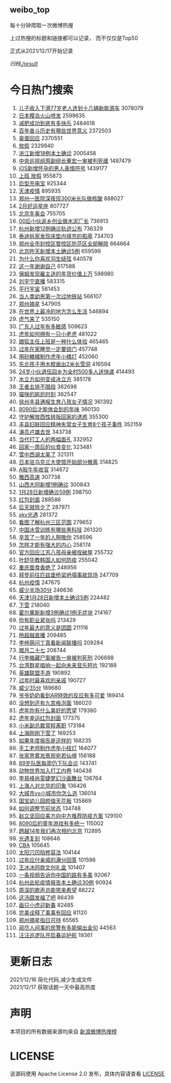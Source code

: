 weibo_top  
---
每十分钟爬取一次微博热搜  

上过热搜的标题和链接都可以记录， 而不仅仅是Top50

正式从2021/12/17开始记录  

*归档[./result](./result/)*

# 今日热门搜索  
1. [儿子收入下滑77岁老人连划十几辆新能源车](https://s.weibo.com//weibo?q=%23%E5%84%BF%E5%AD%90%E6%94%B6%E5%85%A5%E4%B8%8B%E6%BB%9177%E5%B2%81%E8%80%81%E4%BA%BA%E8%BF%9E%E5%88%92%E5%8D%81%E5%87%A0%E8%BE%86%E6%96%B0%E8%83%BD%E6%BA%90%E8%BD%A6%23&Refer=top) 3078079
2. [日本樱岛火山喷发](https://s.weibo.com//weibo?q=%23%E6%97%A5%E6%9C%AC%E6%A8%B1%E5%B2%9B%E7%81%AB%E5%B1%B1%E5%96%B7%E5%8F%91%23&Refer=top) 2599635
3. [减肥成功到底有多快乐](https://s.weibo.com//weibo?q=%E5%87%8F%E8%82%A5%E6%88%90%E5%8A%9F%E5%88%B0%E5%BA%95%E6%9C%89%E5%A4%9A%E5%BF%AB%E4%B9%90&Refer=top) 2484618
4. [百年奋斗历史有哪些世界意义](https://s.weibo.com//weibo?q=%23%E7%99%BE%E5%B9%B4%E5%A5%8B%E6%96%97%E5%8E%86%E5%8F%B2%E6%9C%89%E5%93%AA%E4%BA%9B%E4%B8%96%E7%95%8C%E6%84%8F%E4%B9%89%23&Refer=top) 2372503
5. [臭蛋回应](https://s.weibo.com//weibo?q=%E8%87%AD%E8%9B%8B%E5%9B%9E%E5%BA%94&Refer=top) 2370551
6. [放假](https://s.weibo.com//weibo?q=%E6%94%BE%E5%81%87&Refer=top) 2329940
7. [浙江新增18例本土确诊](https://s.weibo.com//weibo?q=%23%E6%B5%99%E6%B1%9F%E6%96%B0%E5%A2%9E18%E4%BE%8B%E6%9C%AC%E5%9C%9F%E7%A1%AE%E8%AF%8A%23&Refer=top) 2005458
8. [中央巡视组原副组长董宏一审被判死缓](https://s.weibo.com//weibo?q=%23%E4%B8%AD%E5%A4%AE%E5%B7%A1%E8%A7%86%E7%BB%84%E5%8E%9F%E5%89%AF%E7%BB%84%E9%95%BF%E8%91%A3%E5%AE%8F%E4%B8%80%E5%AE%A1%E8%A2%AB%E5%88%A4%E6%AD%BB%E7%BC%93%23&Refer=top) 1497479
9. [iOS新增怀孕的男人表情符号](https://s.weibo.com//weibo?q=%23iOS%E6%96%B0%E5%A2%9E%E6%80%80%E5%AD%95%E7%9A%84%E7%94%B7%E4%BA%BA%E8%A1%A8%E6%83%85%E7%AC%A6%E5%8F%B7%23&Refer=top) 1439177
10. [上班 放假](https://s.weibo.com//weibo?q=%E4%B8%8A%E7%8F%AD%20%E6%94%BE%E5%81%87&Refer=top) 955873
11. [巨型充电宝](https://s.weibo.com//weibo?q=%E5%B7%A8%E5%9E%8B%E5%85%85%E7%94%B5%E5%AE%9D&Refer=top) 925344
12. [天津疫情](https://s.weibo.com//weibo?q=%23%E5%A4%A9%E6%B4%A5%E7%96%AB%E6%83%85%23&Refer=top) 895935
13. [郑州一医院深夜现300米长队做核酸](https://s.weibo.com//weibo?q=%23%E9%83%91%E5%B7%9E%E4%B8%80%E5%8C%BB%E9%99%A2%E6%B7%B1%E5%A4%9C%E7%8E%B0300%E7%B1%B3%E9%95%BF%E9%98%9F%E5%81%9A%E6%A0%B8%E9%85%B8%23&Refer=top) 888027
14. [2月好运星座](https://s.weibo.com//weibo?q=%232%E6%9C%88%E5%A5%BD%E8%BF%90%E6%98%9F%E5%BA%A7%23&Refer=top) 807727
15. [北京冬奥会](https://s.weibo.com//weibo?q=%E5%8C%97%E4%BA%AC%E5%86%AC%E5%A5%A5%E4%BC%9A&Refer=top) 755705
16. [00后小伙返乡创业做水泥厂长](https://s.weibo.com//weibo?q=%2300%E5%90%8E%E5%B0%8F%E4%BC%99%E8%BF%94%E4%B9%A1%E5%88%9B%E4%B8%9A%E5%81%9A%E6%B0%B4%E6%B3%A5%E5%8E%82%E9%95%BF%23&Refer=top) 736913
17. [杭州新增12例确诊轨迹公布](https://s.weibo.com//weibo?q=%23%E6%9D%AD%E5%B7%9E%E6%96%B0%E5%A2%9E12%E4%BE%8B%E7%A1%AE%E8%AF%8A%E8%BD%A8%E8%BF%B9%E5%85%AC%E5%B8%83%23&Refer=top) 736329
18. [泰迪拆家发现床垫内填充的稻草](https://s.weibo.com//weibo?q=%23%E6%B3%B0%E8%BF%AA%E6%8B%86%E5%AE%B6%E5%8F%91%E7%8E%B0%E5%BA%8A%E5%9E%AB%E5%86%85%E5%A1%AB%E5%85%85%E7%9A%84%E7%A8%BB%E8%8D%89%23&Refer=top) 734703
19. [郑州全市封控区管控区防范区全部解除](https://s.weibo.com//weibo?q=%23%E9%83%91%E5%B7%9E%E5%85%A8%E5%B8%82%E5%B0%81%E6%8E%A7%E5%8C%BA%E7%AE%A1%E6%8E%A7%E5%8C%BA%E9%98%B2%E8%8C%83%E5%8C%BA%E5%85%A8%E9%83%A8%E8%A7%A3%E9%99%A4%23&Refer=top) 664664
20. [北京昨天新增本土确诊5例](https://s.weibo.com//weibo?q=%23%E5%8C%97%E4%BA%AC%E6%98%A8%E5%A4%A9%E6%96%B0%E5%A2%9E%E6%9C%AC%E5%9C%9F%E7%A1%AE%E8%AF%8A5%E4%BE%8B%23&Refer=top) 659599
21. [为什么你喜欢羽生结弦](https://s.weibo.com//weibo?q=%23%E4%B8%BA%E4%BB%80%E4%B9%88%E4%BD%A0%E5%96%9C%E6%AC%A2%E7%BE%BD%E7%94%9F%E7%BB%93%E5%BC%A6%23&Refer=top) 640578
22. [这一年谢谢自己](https://s.weibo.com//weibo?q=%23%E8%BF%99%E4%B8%80%E5%B9%B4%E8%B0%A2%E8%B0%A2%E8%87%AA%E5%B7%B1%23&Refer=top) 617588
23. [保姆发现雇主送的年货价值上万](https://s.weibo.com//weibo?q=%23%E4%BF%9D%E5%A7%86%E5%8F%91%E7%8E%B0%E9%9B%87%E4%B8%BB%E9%80%81%E7%9A%84%E5%B9%B4%E8%B4%A7%E4%BB%B7%E5%80%BC%E4%B8%8A%E4%B8%87%23&Refer=top) 598980
24. [刘宇宁直播](https://s.weibo.com//weibo?q=%23%E5%88%98%E5%AE%87%E5%AE%81%E7%9B%B4%E6%92%AD%23&Refer=top) 583315
25. [平行宇宙](https://s.weibo.com//weibo?q=%23%E5%B9%B3%E8%A1%8C%E5%AE%87%E5%AE%99%23&Refer=top) 581453
26. [当人类幼崽第一次过地铁站](https://s.weibo.com//weibo?q=%23%E5%BD%93%E4%BA%BA%E7%B1%BB%E5%B9%BC%E5%B4%BD%E7%AC%AC%E4%B8%80%E6%AC%A1%E8%BF%87%E5%9C%B0%E9%93%81%E7%AB%99%23&Refer=top) 566107
27. [郑州摘星](https://s.weibo.com//weibo?q=%E9%83%91%E5%B7%9E%E6%91%98%E6%98%9F&Refer=top) 547905
28. [在世界上最冷的地方怎么生活](https://s.weibo.com//weibo?q=%23%E5%9C%A8%E4%B8%96%E7%95%8C%E4%B8%8A%E6%9C%80%E5%86%B7%E7%9A%84%E5%9C%B0%E6%96%B9%E6%80%8E%E4%B9%88%E7%94%9F%E6%B4%BB%23&Refer=top) 546894
29. [虎气来了](https://s.weibo.com//weibo?q=%E8%99%8E%E6%B0%94%E6%9D%A5%E4%BA%86&Refer=top) 535150
30. [广东人过年有多敏感](https://s.weibo.com//weibo?q=%E5%B9%BF%E4%B8%9C%E4%BA%BA%E8%BF%87%E5%B9%B4%E6%9C%89%E5%A4%9A%E6%95%8F%E6%84%9F&Refer=top) 509623
31. [虎年如何拥有一只小老虎](https://s.weibo.com//weibo?q=%23%E8%99%8E%E5%B9%B4%E5%A6%82%E4%BD%95%E6%8B%A5%E6%9C%89%E4%B8%80%E5%8F%AA%E5%B0%8F%E8%80%81%E8%99%8E%23&Refer=top) 481022
32. [跟狐主任上班是一种什么体验](https://s.weibo.com//weibo?q=%23%E8%B7%9F%E7%8B%90%E4%B8%BB%E4%BB%BB%E4%B8%8A%E7%8F%AD%E6%98%AF%E4%B8%80%E7%A7%8D%E4%BB%80%E4%B9%88%E4%BD%93%E9%AA%8C%23&Refer=top) 465465
33. [过年在家睡觉一定要锁门](https://s.weibo.com//weibo?q=%23%E8%BF%87%E5%B9%B4%E5%9C%A8%E5%AE%B6%E7%9D%A1%E8%A7%89%E4%B8%80%E5%AE%9A%E8%A6%81%E9%94%81%E9%97%A8%23&Refer=top) 457748
34. [用砂糖橘制作虎年小橘灯](https://s.weibo.com//weibo?q=%23%E7%94%A8%E7%A0%82%E7%B3%96%E6%A9%98%E5%88%B6%E4%BD%9C%E8%99%8E%E5%B9%B4%E5%B0%8F%E6%A9%98%E7%81%AF%23&Refer=top) 452060
35. [东北孩子用木棍凿出2米长雪洞](https://s.weibo.com//weibo?q=%23%E4%B8%9C%E5%8C%97%E5%AD%A9%E5%AD%90%E7%94%A8%E6%9C%A8%E6%A3%8D%E5%87%BF%E5%87%BA2%E7%B1%B3%E9%95%BF%E9%9B%AA%E6%B4%9E%23&Refer=top) 416594
36. [24岁小伙退伍回乡为全村500多人送快递](https://s.weibo.com//weibo?q=%2324%E5%B2%81%E5%B0%8F%E4%BC%99%E9%80%80%E4%BC%8D%E5%9B%9E%E4%B9%A1%E4%B8%BA%E5%85%A8%E6%9D%91500%E5%A4%9A%E4%BA%BA%E9%80%81%E5%BF%AB%E9%80%92%23&Refer=top) 414493
37. [水立方如何变成冰立方](https://s.weibo.com//weibo?q=%23%E6%B0%B4%E7%AB%8B%E6%96%B9%E5%A6%82%E4%BD%95%E5%8F%98%E6%88%90%E5%86%B0%E7%AB%8B%E6%96%B9%23&Refer=top) 385178
38. [王者五排不限段](https://s.weibo.com//weibo?q=%23%E7%8E%8B%E8%80%85%E4%BA%94%E6%8E%92%E4%B8%8D%E9%99%90%E6%AE%B5%23&Refer=top) 362698
39. [猫咪的尴尬时刻](https://s.weibo.com//weibo?q=%23%E7%8C%AB%E5%92%AA%E7%9A%84%E5%B0%B4%E5%B0%AC%E6%97%B6%E5%88%BB%23&Refer=top) 362547
40. [徐州丰县通报生育八孩女子情况](https://s.weibo.com//weibo?q=%23%E5%BE%90%E5%B7%9E%E4%B8%B0%E5%8E%BF%E9%80%9A%E6%8A%A5%E7%94%9F%E8%82%B2%E5%85%AB%E5%AD%A9%E5%A5%B3%E5%AD%90%E6%83%85%E5%86%B5%23&Refer=top) 361392
41. [8090后才能体会到的年味](https://s.weibo.com//weibo?q=%238090%E5%90%8E%E6%89%8D%E8%83%BD%E4%BD%93%E4%BC%9A%E5%88%B0%E7%9A%84%E5%B9%B4%E5%91%B3%23&Refer=top) 360130
42. [守护解放西性转版回家的诱惑](https://s.weibo.com//weibo?q=%23%E5%AE%88%E6%8A%A4%E8%A7%A3%E6%94%BE%E8%A5%BF%E6%80%A7%E8%BD%AC%E7%89%88%E5%9B%9E%E5%AE%B6%E7%9A%84%E8%AF%B1%E6%83%91%23&Refer=top) 355300
43. [丰县妇联回应精神失常女子生育8个孩子事件](https://s.weibo.com//weibo?q=%23%E4%B8%B0%E5%8E%BF%E5%A6%87%E8%81%94%E5%9B%9E%E5%BA%94%E7%B2%BE%E7%A5%9E%E5%A4%B1%E5%B8%B8%E5%A5%B3%E5%AD%90%E7%94%9F%E8%82%B28%E4%B8%AA%E5%AD%A9%E5%AD%90%E4%BA%8B%E4%BB%B6%23&Refer=top) 352159
44. [演员卢雄去世](https://s.weibo.com//weibo?q=%23%E6%BC%94%E5%91%98%E5%8D%A2%E9%9B%84%E5%8E%BB%E4%B8%96%23&Refer=top) 343738
45. [当代打工人的两幅面孔](https://s.weibo.com//weibo?q=%23%E5%BD%93%E4%BB%A3%E6%89%93%E5%B7%A5%E4%BA%BA%E7%9A%84%E4%B8%A4%E5%B9%85%E9%9D%A2%E5%AD%94%23&Refer=top) 332952
46. [回家一周后的伙食变化](https://s.weibo.com//weibo?q=%23%E5%9B%9E%E5%AE%B6%E4%B8%80%E5%91%A8%E5%90%8E%E7%9A%84%E4%BC%99%E9%A3%9F%E5%8F%98%E5%8C%96%23&Refer=top) 323481
47. [雪中西湖太美了](https://s.weibo.com//weibo?q=%23%E9%9B%AA%E4%B8%AD%E8%A5%BF%E6%B9%96%E5%A4%AA%E7%BE%8E%E4%BA%86%23&Refer=top) 321311
48. [日本驻乌克兰大使馆开始部分撤离](https://s.weibo.com//weibo?q=%23%E6%97%A5%E6%9C%AC%E9%A9%BB%E4%B9%8C%E5%85%8B%E5%85%B0%E5%A4%A7%E4%BD%BF%E9%A6%86%E5%BC%80%E5%A7%8B%E9%83%A8%E5%88%86%E6%92%A4%E7%A6%BB%23&Refer=top) 314825
49. [A股牛年收官](https://s.weibo.com//weibo?q=A%E8%82%A1%E7%89%9B%E5%B9%B4%E6%94%B6%E5%AE%98&Refer=top) 314672
50. [雅西高速](https://s.weibo.com//weibo?q=%E9%9B%85%E8%A5%BF%E9%AB%98%E9%80%9F&Refer=top) 307738
51. [山西大同新增1例确诊](https://s.weibo.com//weibo?q=%23%E5%B1%B1%E8%A5%BF%E5%A4%A7%E5%90%8C%E6%96%B0%E5%A2%9E1%E4%BE%8B%E7%A1%AE%E8%AF%8A%23&Refer=top) 300843
52. [1月28日新增确诊59例](https://s.weibo.com//weibo?q=%231%E6%9C%8828%E6%97%A5%E6%96%B0%E5%A2%9E%E7%A1%AE%E8%AF%8A59%E4%BE%8B%23&Refer=top) 298750
53. [红包封面](https://s.weibo.com//weibo?q=%23%E7%BA%A2%E5%8C%85%E5%B0%81%E9%9D%A2%23&Refer=top) 288586
54. [后天就除夕了](https://s.weibo.com//weibo?q=%23%E5%90%8E%E5%A4%A9%E5%B0%B1%E9%99%A4%E5%A4%95%E4%BA%86%23&Refer=top) 287971
55. [sky光遇](https://s.weibo.com//weibo?q=%23sky%E5%85%89%E9%81%87%23&Refer=top) 281372
56. [看图了解杭州三区范围](https://s.weibo.com//weibo?q=%23%E7%9C%8B%E5%9B%BE%E4%BA%86%E8%A7%A3%E6%9D%AD%E5%B7%9E%E4%B8%89%E5%8C%BA%E8%8C%83%E5%9B%B4%23&Refer=top) 279652
57. [中国冰雪训练有哪些黑科技](https://s.weibo.com//weibo?q=%23%E4%B8%AD%E5%9B%BD%E5%86%B0%E9%9B%AA%E8%AE%AD%E7%BB%83%E6%9C%89%E5%93%AA%E4%BA%9B%E9%BB%91%E7%A7%91%E6%8A%80%23&Refer=top) 261320
58. [辛苦了一年的人啊敬你](https://s.weibo.com//weibo?q=%23%E8%BE%9B%E8%8B%A6%E4%BA%86%E4%B8%80%E5%B9%B4%E7%9A%84%E4%BA%BA%E5%95%8A%E6%95%AC%E4%BD%A0%23&Refer=top) 258596
59. [怎样才能有强大的内心](https://s.weibo.com//weibo?q=%23%E6%80%8E%E6%A0%B7%E6%89%8D%E8%83%BD%E6%9C%89%E5%BC%BA%E5%A4%A7%E7%9A%84%E5%86%85%E5%BF%83%23&Refer=top) 258174
60. [官方回应江苏八孩母亲被拴破屋](https://s.weibo.com//weibo?q=%23%E5%AE%98%E6%96%B9%E5%9B%9E%E5%BA%94%E6%B1%9F%E8%8B%8F%E5%85%AB%E5%AD%A9%E6%AF%8D%E4%BA%B2%E8%A2%AB%E6%8B%B4%E7%A0%B4%E5%B1%8B%23&Refer=top) 255732
61. [叶舒华教韩国人如何防疫](https://s.weibo.com//weibo?q=%23%E5%8F%B6%E8%88%92%E5%8D%8E%E6%95%99%E9%9F%A9%E5%9B%BD%E4%BA%BA%E5%A6%82%E4%BD%95%E9%98%B2%E7%96%AB%23&Refer=top) 255042
62. [重庆面食香绝了](https://s.weibo.com//weibo?q=%23%E9%87%8D%E5%BA%86%E9%9D%A2%E9%A3%9F%E9%A6%99%E7%BB%9D%E4%BA%86%23&Refer=top) 248956
63. [拜登前往匹兹堡桥梁坍塌事故现场](https://s.weibo.com//weibo?q=%23%E6%8B%9C%E7%99%BB%E5%89%8D%E5%BE%80%E5%8C%B9%E5%85%B9%E5%A0%A1%E6%A1%A5%E6%A2%81%E5%9D%8D%E5%A1%8C%E4%BA%8B%E6%95%85%E7%8E%B0%E5%9C%BA%23&Refer=top) 247709
64. [杭州疫情](https://s.weibo.com//weibo?q=%23%E6%9D%AD%E5%B7%9E%E7%96%AB%E6%83%85%23&Refer=top) 247675
65. [威少半场30分](https://s.weibo.com//weibo?q=%23%E5%A8%81%E5%B0%91%E5%8D%8A%E5%9C%BA30%E5%88%86%23&Refer=top) 246636
66. [天津1月28日新增本土确诊5例](https://s.weibo.com//weibo?q=%23%E5%A4%A9%E6%B4%A51%E6%9C%8828%E6%97%A5%E6%96%B0%E5%A2%9E%E6%9C%AC%E5%9C%9F%E7%A1%AE%E8%AF%8A5%E4%BE%8B%23&Refer=top) 224482
67. [下雪](https://s.weibo.com//weibo?q=%E4%B8%8B%E9%9B%AA&Refer=top) 218040
68. [霍尔果斯新增3例确诊1例无症状](https://s.weibo.com//weibo?q=%23%E9%9C%8D%E5%B0%94%E6%9E%9C%E6%96%AF%E6%96%B0%E5%A2%9E3%E4%BE%8B%E7%A1%AE%E8%AF%8A1%E4%BE%8B%E6%97%A0%E7%97%87%E7%8A%B6%23&Refer=top) 214167
69. [你有职业紧张吗](https://s.weibo.com//weibo?q=%23%E4%BD%A0%E6%9C%89%E8%81%8C%E4%B8%9A%E7%B4%A7%E5%BC%A0%E5%90%97%23&Refer=top) 213429
70. [过年最大的意义是团圆](https://s.weibo.com//weibo?q=%23%E8%BF%87%E5%B9%B4%E6%9C%80%E5%A4%A7%E7%9A%84%E6%84%8F%E4%B9%89%E6%98%AF%E5%9B%A2%E5%9C%86%23&Refer=top) 211116
71. [杨超越直播](https://s.weibo.com//weibo?q=%23%E6%9D%A8%E8%B6%85%E8%B6%8A%E7%9B%B4%E6%92%AD%23&Refer=top) 209485
72. [李梓萌问丁真看新闻联播吗](https://s.weibo.com//weibo?q=%23%E6%9D%8E%E6%A2%93%E8%90%8C%E9%97%AE%E4%B8%81%E7%9C%9F%E7%9C%8B%E6%96%B0%E9%97%BB%E8%81%94%E6%92%AD%E5%90%97%23&Refer=top) 209284
73. [腊月二十七](https://s.weibo.com//weibo?q=%E8%85%8A%E6%9C%88%E4%BA%8C%E5%8D%81%E4%B8%83&Refer=top) 208744
74. [行李箱藏尸案被告一审被判死刑](https://s.weibo.com//weibo?q=%23%E8%A1%8C%E6%9D%8E%E7%AE%B1%E8%97%8F%E5%B0%B8%E6%A1%88%E8%A2%AB%E5%91%8A%E4%B8%80%E5%AE%A1%E8%A2%AB%E5%88%A4%E6%AD%BB%E5%88%91%23&Refer=top) 206698
75. [台湾群星唱响一起向未来音乐短片](https://s.weibo.com//weibo?q=%23%E5%8F%B0%E6%B9%BE%E7%BE%A4%E6%98%9F%E5%94%B1%E5%93%8D%E4%B8%80%E8%B5%B7%E5%90%91%E6%9C%AA%E6%9D%A5%E9%9F%B3%E4%B9%90%E7%9F%AD%E7%89%87%23&Refer=top) 192188
76. [英雄联盟手游](https://s.weibo.com//weibo?q=%23%E8%8B%B1%E9%9B%84%E8%81%94%E7%9B%9F%E6%89%8B%E6%B8%B8%23&Refer=top) 190892
77. [过年时最喜欢的亲戚](https://s.weibo.com//weibo?q=%23%E8%BF%87%E5%B9%B4%E6%97%B6%E6%9C%80%E5%96%9C%E6%AC%A2%E7%9A%84%E4%BA%B2%E6%88%9A%23&Refer=top) 190727
78. [威少35分](https://s.weibo.com//weibo?q=%23%E5%A8%81%E5%B0%9135%E5%88%86%23&Refer=top) 189680
79. [爷爷奶奶看到AR特效的反应有多可爱](https://s.weibo.com//weibo?q=%23%E7%88%B7%E7%88%B7%E5%A5%B6%E5%A5%B6%E7%9C%8B%E5%88%B0AR%E7%89%B9%E6%95%88%E7%9A%84%E5%8F%8D%E5%BA%94%E6%9C%89%E5%A4%9A%E5%8F%AF%E7%88%B1%23&Refer=top) 189414
80. [没想到还有九宫格泡面](https://s.weibo.com//weibo?q=%23%E6%B2%A1%E6%83%B3%E5%88%B0%E8%BF%98%E6%9C%89%E4%B9%9D%E5%AE%AB%E6%A0%BC%E6%B3%A1%E9%9D%A2%23&Refer=top) 186020
81. [虎年你有什么美好的愿望](https://s.weibo.com//weibo?q=%23%E8%99%8E%E5%B9%B4%E4%BD%A0%E6%9C%89%E4%BB%80%E4%B9%88%E7%BE%8E%E5%A5%BD%E7%9A%84%E6%84%BF%E6%9C%9B%23&Refer=top) 179380
82. [虎年幸运红包封面](https://s.weibo.com//weibo?q=%23%E8%99%8E%E5%B9%B4%E5%B9%B8%E8%BF%90%E7%BA%A2%E5%8C%85%E5%B0%81%E9%9D%A2%23&Refer=top) 177375
83. [小米副总裁常程离职](https://s.weibo.com//weibo?q=%23%E5%B0%8F%E7%B1%B3%E5%89%AF%E6%80%BB%E8%A3%81%E5%B8%B8%E7%A8%8B%E7%A6%BB%E8%81%8C%23&Refer=top) 173184
84. [上海刚刚下雪了](https://s.weibo.com//weibo?q=%23%E4%B8%8A%E6%B5%B7%E5%88%9A%E5%88%9A%E4%B8%8B%E9%9B%AA%E4%BA%86%23&Refer=top) 169253
85. [如果年度报告是这样的](https://s.weibo.com//weibo?q=%23%E5%A6%82%E6%9E%9C%E5%B9%B4%E5%BA%A6%E6%8A%A5%E5%91%8A%E6%98%AF%E8%BF%99%E6%A0%B7%E7%9A%84%23&Refer=top) 168235
86. [手工老师制作虎年小桔灯](https://s.weibo.com//weibo?q=%23%E6%89%8B%E5%B7%A5%E8%80%81%E5%B8%88%E5%88%B6%E4%BD%9C%E8%99%8E%E5%B9%B4%E5%B0%8F%E6%A1%94%E7%81%AF%23&Refer=top) 164077
87. [张家界雾凇景观宛若仙境](https://s.weibo.com//weibo?q=%23%E5%BC%A0%E5%AE%B6%E7%95%8C%E9%9B%BE%E5%87%87%E6%99%AF%E8%A7%82%E5%AE%9B%E8%8B%A5%E4%BB%99%E5%A2%83%23&Refer=top) 156188
88. [89岁队医每周仍下队会诊](https://s.weibo.com//weibo?q=%2389%E5%B2%81%E9%98%9F%E5%8C%BB%E6%AF%8F%E5%91%A8%E4%BB%8D%E4%B8%8B%E9%98%9F%E4%BC%9A%E8%AF%8A%23&Refer=top) 143741
89. [动物世界加入打工内卷](https://s.weibo.com//weibo?q=%23%E5%8A%A8%E7%89%A9%E4%B8%96%E7%95%8C%E5%8A%A0%E5%85%A5%E6%89%93%E5%B7%A5%E5%86%85%E5%8D%B7%23&Refer=top) 140438
90. [李易峰尚雯婕梦幻沙画舞台](https://s.weibo.com//weibo?q=%23%E6%9D%8E%E6%98%93%E5%B3%B0%E5%B0%9A%E9%9B%AF%E5%A9%95%E6%A2%A6%E5%B9%BB%E6%B2%99%E7%94%BB%E8%88%9E%E5%8F%B0%23&Refer=top) 136764
91. [上海人对北京的印象](https://s.weibo.com//weibo?q=%23%E4%B8%8A%E6%B5%B7%E4%BA%BA%E5%AF%B9%E5%8C%97%E4%BA%AC%E7%9A%84%E5%8D%B0%E8%B1%A1%23&Refer=top) 136426
92. [大城市vs小城市你怎么选](https://s.weibo.com//weibo?q=%23%E5%A4%A7%E5%9F%8E%E5%B8%82vs%E5%B0%8F%E5%9F%8E%E5%B8%82%E4%BD%A0%E6%80%8E%E4%B9%88%E9%80%89%23&Refer=top) 136014
93. [国宝幼儿园颜值天花板](https://s.weibo.com//weibo?q=%23%E5%9B%BD%E5%AE%9D%E5%B9%BC%E5%84%BF%E5%9B%AD%E9%A2%9C%E5%80%BC%E5%A4%A9%E8%8A%B1%E6%9D%BF%23&Refer=top) 135869
94. [如何调整节前状态](https://s.weibo.com//weibo?q=%23%E5%A6%82%E4%BD%95%E8%B0%83%E6%95%B4%E8%8A%82%E5%89%8D%E7%8A%B6%E6%80%81%23&Refer=top) 134748
95. [赵立坚回应美方向中方推荐防疫方案](https://s.weibo.com//weibo?q=%23%E8%B5%B5%E7%AB%8B%E5%9D%9A%E5%9B%9E%E5%BA%94%E7%BE%8E%E6%96%B9%E5%90%91%E4%B8%AD%E6%96%B9%E6%8E%A8%E8%8D%90%E9%98%B2%E7%96%AB%E6%96%B9%E6%A1%88%23&Refer=top) 129100
96. [8090后的童年游戏有多统一](https://s.weibo.com//weibo?q=%238090%E5%90%8E%E7%9A%84%E7%AB%A5%E5%B9%B4%E6%B8%B8%E6%88%8F%E6%9C%89%E5%A4%9A%E7%BB%9F%E4%B8%80%23&Refer=top) 115002
97. [跨越14年我们再次相约北京](https://s.weibo.com//weibo?q=%23%E8%B7%A8%E8%B6%8A14%E5%B9%B4%E6%88%91%E4%BB%AC%E5%86%8D%E6%AC%A1%E7%9B%B8%E7%BA%A6%E5%8C%97%E4%BA%AC%23&Refer=top) 112895
98. [光遇复刻](https://s.weibo.com//weibo?q=%E5%85%89%E9%81%87%E5%A4%8D%E5%88%BB&Refer=top) 108646
99. [CBA](https://s.weibo.com//weibo?q=CBA&Refer=top) 105645
100. [太阳穴凹陷修容法](https://s.weibo.com//weibo?q=%23%E5%A4%AA%E9%98%B3%E7%A9%B4%E5%87%B9%E9%99%B7%E4%BF%AE%E5%AE%B9%E6%B3%95%23&Refer=top) 104144
101. [过年应付亲戚的满分回答](https://s.weibo.com//weibo?q=%23%E8%BF%87%E5%B9%B4%E5%BA%94%E4%BB%98%E4%BA%B2%E6%88%9A%E7%9A%84%E6%BB%A1%E5%88%86%E5%9B%9E%E7%AD%94%23&Refer=top) 101596
102. [王冰冰同款文创礼盒](https://s.weibo.com//weibo?q=%23%E7%8E%8B%E5%86%B0%E5%86%B0%E5%90%8C%E6%AC%BE%E6%96%87%E5%88%9B%E7%A4%BC%E7%9B%92%23&Refer=top) 101407
103. [一条视频告诉你中国的路有多美](https://s.weibo.com//weibo?q=%23%E4%B8%80%E6%9D%A1%E8%A7%86%E9%A2%91%E5%91%8A%E8%AF%89%E4%BD%A0%E4%B8%AD%E5%9B%BD%E7%9A%84%E8%B7%AF%E6%9C%89%E5%A4%9A%E7%BE%8E%23&Refer=top) 92067
104. [杭州此轮疫情报告本土确诊30例](https://s.weibo.com//weibo?q=%23%E6%9D%AD%E5%B7%9E%E6%AD%A4%E8%BD%AE%E7%96%AB%E6%83%85%E6%8A%A5%E5%91%8A%E6%9C%AC%E5%9C%9F%E7%A1%AE%E8%AF%8A30%E4%BE%8B%23&Refer=top) 90924
105. [周深的歌声总能带来希望](https://s.weibo.com//weibo?q=%23%E5%91%A8%E6%B7%B1%E7%9A%84%E6%AD%8C%E5%A3%B0%E6%80%BB%E8%83%BD%E5%B8%A6%E6%9D%A5%E5%B8%8C%E6%9C%9B%23&Refer=top) 88222
106. [这汤圆发福了吧](https://s.weibo.com//weibo?q=%23%E8%BF%99%E6%B1%A4%E5%9C%86%E5%8F%91%E7%A6%8F%E4%BA%86%E5%90%A7%23&Refer=top) 86439
107. [画只小虎迎新春](https://s.weibo.com//weibo?q=%23%E7%94%BB%E5%8F%AA%E5%B0%8F%E8%99%8E%E8%BF%8E%E6%96%B0%E6%98%A5%23&Refer=top) 82485
108. [完美诠释了事事有回应](https://s.weibo.com//weibo?q=%23%E5%AE%8C%E7%BE%8E%E8%AF%A0%E9%87%8A%E4%BA%86%E4%BA%8B%E4%BA%8B%E6%9C%89%E5%9B%9E%E5%BA%94%23&Refer=top) 81120
109. [郑州摘星指日可待](https://s.weibo.com//weibo?q=%23%E9%83%91%E5%B7%9E%E6%91%98%E6%98%9F%E6%8C%87%E6%97%A5%E5%8F%AF%E5%BE%85%23&Refer=top) 65565
110. [阅尽人间事的民警有多能输出金句](https://s.weibo.com//weibo?q=%23%E9%98%85%E5%B0%BD%E4%BA%BA%E9%97%B4%E4%BA%8B%E7%9A%84%E6%B0%91%E8%AD%A6%E6%9C%89%E5%A4%9A%E8%83%BD%E8%BE%93%E5%87%BA%E9%87%91%E5%8F%A5%23&Refer=top) 44563
111. [汪汪巡逻队开启春运护航](https://s.weibo.com//weibo?q=%23%E6%B1%AA%E6%B1%AA%E5%B7%A1%E9%80%BB%E9%98%9F%E5%BC%80%E5%90%AF%E6%98%A5%E8%BF%90%E6%8A%A4%E8%88%AA%23&Refer=top) 19361
# 更新日志  
2021/12/16  简化代码,减少生成文件  
2021/12/17  获取话题一天中最高热度
# 声明  
本项目的所有数据来源均来自 [新浪微博热搜榜](https://s.weibo.com/top/summary)  

# LICENSE
该源码使用 Apache License 2.0 发布，具体内容请查看 [LICENSE](./LICENSE)
